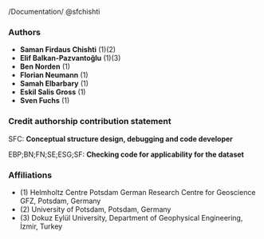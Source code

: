 /Documentation/ @sfchishti

### Authors
- **Saman Firdaus Chishti** (1)(2)
- **Elif Balkan-Pazvantoğlu** (1)(3)
- **Ben Norden** (1)
- **Florian Neumann** (1)
- **Samah Elbarbary** (1)
- **Eskil Salis Gross** (1)
- **Sven Fuchs** (1)

### Credit authorship contribution statement 
SFC: **Conceptual structure design, debugging and code developer**

EBP;BN;FN;SE;ESG;SF: **Checking code for applicability for the dataset**

### Affiliations
  - (1) Helmholtz Centre Potsdam German Research Centre for Geoscience GFZ, Potsdam, Germany
  - (2) University of Potsdam, Potsdam, Germany
  - (3) Dokuz Eylül University, Department of Geophysical Engineering, İzmir, Turkey
